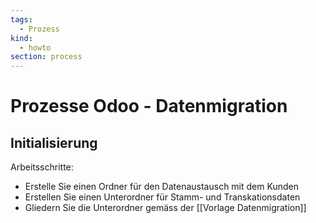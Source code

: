```yaml
---
tags:
  - Prozess
kind:
  - howto
section: process
---
```

# Prozesse Odoo - Datenmigration

## Initialisierung

Arbeitsschritte:
* Erstelle Sie einen Ordner für den Datenaustausch mit dem Kunden
* Erstellen Sie einen Unterordner für Stamm- und Transkationsdaten
* Gliedern Sie die Unterordner gemäss der [[Vorlage Datenmigration]]